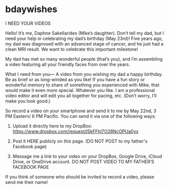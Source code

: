 # bdaywishes

I NEED YOUR VIDEOS

Hello! It’s me, Daphne Sakellarides (Mike’s daughter). Don’t tell my dad, but I need your help in celebrating my dad’s birthday (May 23rd)!
Five years ago, my dad was diagnosed with an advanced stage of cancer, and he just had a clean MRI result. We want to celebrate this important milestone!

My dad has met so many wonderful people (that’s you), and I’m assembling a video featuring all your friendly faces from over the years.

What I need from you— A video from you wishing my dad a happy birthday. Be as brief or as long-winded as you like! If you have a fun story or wonderful memory to share of something you experienced with Mike, that would make it even more special. Whatever you like. I am a professional video editor and will edit you all together for pacing, etc. (Don’t worry, I’ll make you look good.)

So record a video on your smartphone and send it to me by May 22nd, 3 PM Eastern/ 6 PM Pacific. You can send it via one of the following ways:

1. Upload it directly here to my DropBox:
https://www.dropbox.com/request/ISkFFhI7O28NcOPUa0yx

3. Post it HERE publicly on *this* page.
(DO NOT POST to my father's Facebook page)

5. Message me a link to your video on your DropBox, Google Drive, iCloud Drive, or OneDrive account.
DO NOT POST VIDEO TO MY FATHER’S FACEBOOK PAGE

If you think of someone who should be invited to record a video, please send me their name!
